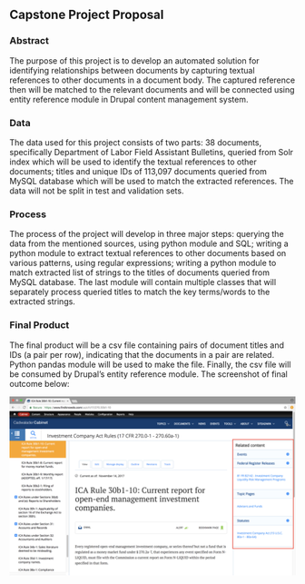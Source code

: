 ## Capstone Project Proposal


### Abstract

The purpose of this project is to develop an automated solution for identifying relationships between documents by capturing textual references to other documents in a document body. The captured reference then will be matched to the relevant documents and will be connected using entity reference module in Drupal content management system.


### Data

The data used for this project consists of two parts: 
38 documents, specifically  Department of Labor Field Assistant Bulletins, queried from Solr index which will be used to identify the textual references to other documents; 
titles and unique IDs of 113,097 documents queried from MySQL database which will be used to match the extracted references. The data will not be split in test and validation sets.

### Process

The process of the project will develop in three major steps: 
querying the data from the mentioned sources, using python module and SQL; 
writing a python module to extract textual references to other documents based on various patterns, using regular expressions; 
writing a python module to match extracted list of strings to the titles of documents queried from MySQL database. The last module will contain multiple classes that will separately process queried titles to match the key terms/words to the extracted strings.

### Final Product

The final product will be a csv file containing pairs of document titles and IDs (a pair per row), indicating that the documents in a pair are related. Python pandas module will be used to make the file. Finally, the csv file will be consumed by Drupal’s entity reference module. The screenshot of final outcome below:

![screenshot](image.png)
